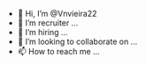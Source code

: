 - 👋 Hi, I’m @Vnvieira22
- 👀 I’m recruiter ...
- 🌱 I’m hiring ...
- 💞️ I’m looking to collaborate on ...
- 📫 How to reach me ...

<!---
Vnvieira22/Vnvieira22 is a ✨ special ✨ repository because its `README.md` (this file) appears on your GitHub profile.
You can click the Preview link to take a look at your changes.
--->
